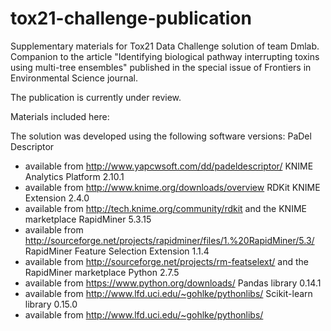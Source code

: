 # tox21-challenge-publication
Supplementary materials for Tox21 Data Challenge solution of team Dmlab. Companion to the article "Identifying biological pathway interrupting toxins using multi-tree ensembles" published in the special issue of Frontiers in Environmental Science journal.

The publication is currently under review.

Materials included here:


The solution was developed using the following software versions:
PaDel Descriptor
 - available from http://www.yapcwsoft.com/dd/padeldescriptor/
KNIME Analytics Platform 2.10.1
 - available from http://www.knime.org/downloads/overview
RDKit KNIME Extension 2.4.0
 - available from http://tech.knime.org/community/rdkit and the KNIME marketplace
RapidMiner 5.3.15
 - available from http://sourceforge.net/projects/rapidminer/files/1.%20RapidMiner/5.3/
RapidMiner Feature Selection Extension 1.1.4
 - available from http://sourceforge.net/projects/rm-featselext/ and the RapidMiner marketplace
Python 2.7.5
 - available from https://www.python.org/downloads/
Pandas library 0.14.1
 - available from http://www.lfd.uci.edu/~gohlke/pythonlibs/
Scikit-learn library 0.15.0
 - available from http://www.lfd.uci.edu/~gohlke/pythonlibs/
